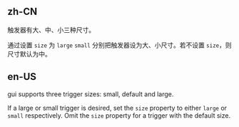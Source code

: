 ## zh-CN

触发器有大、中、小三种尺寸。

通过设置 `size` 为 `large` `small` 分别把触发器设为大、小尺寸。若不设置 `size`，则尺寸默认为中。

## en-US

gui supports three trigger sizes: small, default and large.

If a large or small trigger is desired, set the `size` property to either `large` or `small` respectively. Omit the `size` property for a trigger with the default size.
